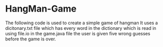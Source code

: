# HangMan-Game
The following code is used to create a simple game of hangman
It uses a dicitonary.txt file which has every word in the dictionary which is read in using file.io in the game.java file 
the user is given five wrong guesses before the game is over.
